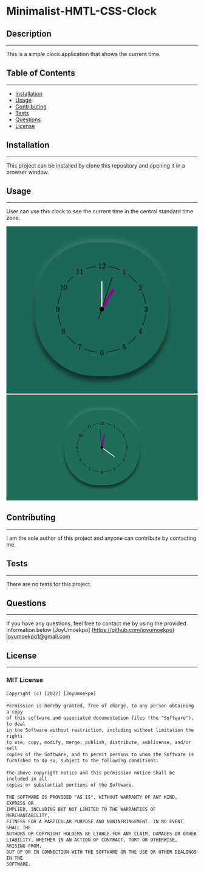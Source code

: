 # Minimalist-HMTL-CSS-Clock

## Description 
---
This is a simple clock application that shows the current time.
## Table of Contents
---
* [Installation](#installation)
* [Usage](#usage)
* [Contributing](#contributing)
* [Tests](#tests)
* [Questions](#questions)
* [License](#license)


## Installation
---
This project can be installed by clone this repository and opening it in a browser window.
## Usage 
---
User can use this clock to see the current time in the central standard time zone.

![Clock](./assets/final_clock.png)
![Clock](./assets/Minimalist_Clock.gif)

## Contributing
---
I am the sole author of this project and anyone can contribute by contacting me.
## Tests
---
There are no tests for this project.

## Questions
---
If you have any questions, feel free to contact me by using the provided information below [JoyUmoekpo] (https://github.com/joyumoekpo) joyumoekpo1@gmail.com

## License
---
### MIT License

```
Copyright (c) [2022] [JoyUmoekpo]

Permission is hereby granted, free of charge, to any person obtaining a copy
of this software and associated documentation files (the "Software"), to deal
in the Software without restriction, including without limitation the rights
to use, copy, modify, merge, publish, distribute, sublicense, and/or sell
copies of the Software, and to permit persons to whom the Software is
furnished to do so, subject to the following conditions:

The above copyright notice and this permission notice shall be included in all
copies or substantial portions of the Software.

THE SOFTWARE IS PROVIDED "AS IS", WITHOUT WARRANTY OF ANY KIND, EXPRESS OR
IMPLIED, INCLUDING BUT NOT LIMITED TO THE WARRANTIES OF MERCHANTABILITY,
FITNESS FOR A PARTICULAR PURPOSE AND NONINFRINGEMENT. IN NO EVENT SHALL THE
AUTHORS OR COPYRIGHT HOLDERS BE LIABLE FOR ANY CLAIM, DAMAGES OR OTHER
LIABILITY, WHETHER IN AN ACTION OF CONTRACT, TORT OR OTHERWISE, ARISING FROM,
OUT OF OR IN CONNECTION WITH THE SOFTWARE OR THE USE OR OTHER DEALINGS IN THE
SOFTWARE.
```